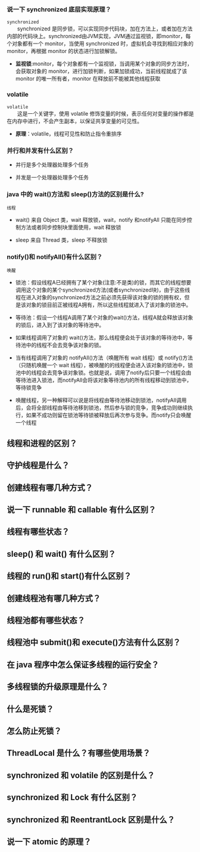 ### 说一下 synchronized 底层实现原理？
`synchronized`  
&emsp;&emsp;synchronized 是同步锁，可以实现同步代码块，加在方法上，或者加在方法内部的代码块上。synchronized由JVM实现，JVM通过监视锁，即monitor，每个对象都有一个 monitor，当使用 synchronized 时，虚拟机会寻找到相应对象的monitor，再根据 monitor 的状态进行加锁解锁。

- **监视锁**:monitor，每个对象都有一个监视锁，当调用某个对象的同步方法时，会获取对象的 monitor，进行加锁判断，如果加锁成功，当前线程就成了该 monitor 的唯一所有者，monitor 在释放前不能被其他线程获取


### volatile 
`volatile`  
&emsp;&emsp;这是一个关键字，使用 volatile 修饰变量的时候，表示任何对变量的操作都是在内存中进行，不会产生副本，以保证共享变量的可见性。

- **原理**：volatile，线程可见性和防止指令重排序

### 并行和并发有什么区别？
- 并行是多个处理器处理多个任务

- 并发是一个处理器处理多个任务

### java 中的 wait()方法和 sleep()方法的区别是什么?
`线程`  
- wait() 来自 Object 类，wait 释放锁，wait，notify 和notifyAll 只能在同步控制方法或者同步控制块里面使用，wait 释放锁

- sleep 来自 Thread 类，sleep 不释放锁


### notify()和 notifyAll()有什么区别？
`唤醒`
- 锁池：假设线程A已经拥有了某个对象(注意:不是类)的锁，而其它的线程想要调用这个对象的某个synchronized方法(或者synchronized块)，由于这些线程在进入对象的synchronized方法之前必须先获得该对象的锁的拥有权，但是该对象的锁目前正被线程A拥有，所以这些线程就进入了该对象的锁池中。  
- 等待池：假设一个线程A调用了某个对象的wait()方法，线程A就会释放该对象的锁后，进入到了该对象的等待池中。  
- 如果线程调用了对象的 wait()方法，那么线程便会处于该对象的等待池中，等待池中的线程不会去竞争该对象的锁。

- 当有线程调用了对象的 notifyAll()方法（唤醒所有 wait 线程）或 notify()方法（只随机唤醒一个 wait 线程），被唤醒的的线程便会进入该对象的锁池中，锁池中的线程会去竞争该对象锁。也就是说，调用了notify后只要一个线程会由等待池进入锁池，而notifyAll会将该对象等待池内的所有线程移动到锁池中，等待锁竞争

- 唤醒线程，另一种解释可以说是将线程由等待池移动到锁池，notifyAll调用后，会将全部线程由等待池移到锁池，然后参与锁的竞争，竞争成功则继续执行，如果不成功则留在锁池等待锁被释放后再次参与竞争。而notify只会唤醒一个线程


## 线程和进程的区别？

## 守护线程是什么？

## 创建线程有哪几种方式？

## 说一下 runnable 和 callable 有什么区别？

## 线程有哪些状态？

## sleep() 和 wait() 有什么区别？


## 线程的 run()和 start()有什么区别？

## 创建线程池有哪几种方式？

## 线程池都有哪些状态？

## 线程池中 submit()和 execute()方法有什么区别？

## 在 java 程序中怎么保证多线程的运行安全？

## 多线程锁的升级原理是什么？

## 什么是死锁？

## 怎么防止死锁？

## ThreadLocal 是什么？有哪些使用场景？

## synchronized 和 volatile 的区别是什么？

## synchronized 和 Lock 有什么区别？

## synchronized 和 ReentrantLock 区别是什么？

## 说一下 atomic 的原理？
